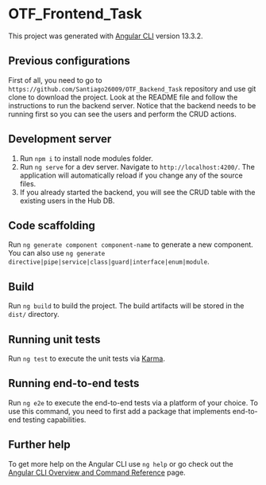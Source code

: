 # OTF_Frontend_Task

This project was generated with [Angular CLI](https://github.com/angular/angular-cli) version 13.3.2.

## Previous configurations

First of all, you need to go to `https://github.com/Santiago26009/OTF_Backend_Task` repository and use git clone to download the project. Look at the README file and follow the instructions to run the backend server. Notice that the backend needs to be running first so you can see the users and perform the CRUD actions.

## Development server
1. Run `npm i` to install node modules folder.
2. Run `ng serve` for a dev server. Navigate to `http://localhost:4200/`. The application will automatically reload if you change any of the source files.
3. If you already started the backend, you will see the CRUD table with the existing users in the Hub DB.

## Code scaffolding

Run `ng generate component component-name` to generate a new component. You can also use `ng generate directive|pipe|service|class|guard|interface|enum|module`.

## Build

Run `ng build` to build the project. The build artifacts will be stored in the `dist/` directory.

## Running unit tests

Run `ng test` to execute the unit tests via [Karma](https://karma-runner.github.io).

## Running end-to-end tests

Run `ng e2e` to execute the end-to-end tests via a platform of your choice. To use this command, you need to first add a package that implements end-to-end testing capabilities.

## Further help

To get more help on the Angular CLI use `ng help` or go check out the [Angular CLI Overview and Command Reference](https://angular.io/cli) page.
